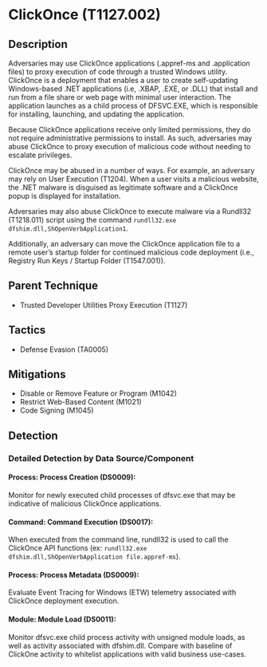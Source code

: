 # ClickOnce (T1127.002)

## Description
Adversaries may use ClickOnce applications (.appref-ms and .application files) to proxy execution of code through a trusted Windows utility. ClickOnce is a deployment that enables a user to create self-updating Windows-based .NET applications (i.e, .XBAP, .EXE, or .DLL) that install and run from a file share or web page with minimal user interaction. The application launches as a child process of DFSVC.EXE, which is responsible for installing, launching, and updating the application.

Because ClickOnce applications receive only limited permissions, they do not require administrative permissions to install. As such, adversaries may abuse ClickOnce to proxy execution of malicious code without needing to escalate privileges.

ClickOnce may be abused in a number of ways. For example, an adversary may rely on User Execution (T1204). When a user visits a malicious website, the .NET malware is disguised as legitimate software and a ClickOnce popup is displayed for installation.

Adversaries may also abuse ClickOnce to execute malware via a Rundll32 (T1218.011) script using the command `rundll32.exe dfshim.dll,ShOpenVerbApplication1`.

Additionally, an adversary can move the ClickOnce application file to a remote user’s startup folder for continued malicious code deployment (i.e., Registry Run Keys / Startup Folder (T1547.001)).

## Parent Technique
- Trusted Developer Utilities Proxy Execution (T1127)

## Tactics
- Defense Evasion (TA0005)

## Mitigations
- Disable or Remove Feature or Program (M1042)
- Restrict Web-Based Content (M1021)
- Code Signing (M1045)

## Detection

### Detailed Detection by Data Source/Component
#### Process: Process Creation (DS0009): 
Monitor for newly executed child processes of dfsvc.exe that may be indicative of malicious ClickOnce applications.

#### Command: Command Execution (DS0017): 
When executed from the command line, rundll32 is used to call the ClickOnce API functions (ex: `rundll32.exe dfshim.dll,ShOpenVerbApplication file.appref-ms`).

#### Process: Process Metadata (DS0009): 
Evaluate Event Tracing for Windows (ETW) telemetry associated with ClickOnce deployment execution.

#### Module: Module Load (DS0011): 
Monitor dfsvc.exe child process activity with unsigned module loads, as well as activity associated with dfshim.dll. Compare with baseline of ClickOne activity to whitelist applications with valid business use-cases.

